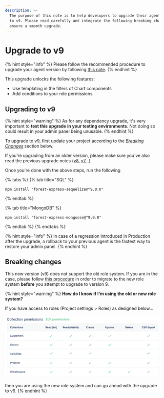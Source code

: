 ```yaml
---
description: >-
  The purpose of this note is to help developers to upgrade their agent from v8
  to v9. Please read carefully and integrate the following breaking changes to
  ensure a smooth upgrade.​
---
```


# Upgrade to v9

{% hint style="info" %}
Please follow the recommended procedure to upgrade your agent version by following [this note](../push-your-new-version-to-production.md).
{% endhint %}

This upgrade unlocks the following features:

* Use templating in the filters of Chart components
* Add conditions to your role permissions

## Upgrading to v9

{% hint style="warning" %}
As for any dependency upgrade, it's very important to **test this upgrade** **in your testing environments**. Not doing so could result in your admin panel being unusable.
{% endhint %}

To upgrade to v9, first update your project according to the [_Breaking Changes_](upgrade-to-v9.md#breaking-changes) section below.&#x20;

If you're upgrading from an older version, please make sure you've also read the previous upgrade notes ([v8](upgrade-to-v8.md), [v7](upgrade-to-v7.md),..)

Once you're done with the above steps, run the following:

{% tabs %}
{% tab title="SQL" %}
```
npm install "forest-express-sequelize@^9.0.0"
```
{% endtab %}

{% tab title="MongoDB" %}
```
npm install "forest-express-mongoose@^9.0.0"
```
{% endtab %}
{% endtabs %}

{% hint style="info" %}
In case of a regression introduced in Production after the upgrade, a rollback to your previous agent is the fastest way to restore your admin panel.
{% endhint %}

## Breaking changes

This new version (v9) does not support the old role system. If you are in the case, please follow [this procedure](../migrate-to-the-new-role-system.md) in order to migrate to the new role system **before** you attempt to upgrade to version 9.

{% hint style="warning" %}
**How do I know if I'm using the old or new role system?**

If you have access to roles (Project settings > Roles) as designed below...\
\
![](<../../../.gitbook/assets/image (10).png>)\
\
then you are using the new role system and can go ahead with the upgrade to v9.
{% endhint %}
